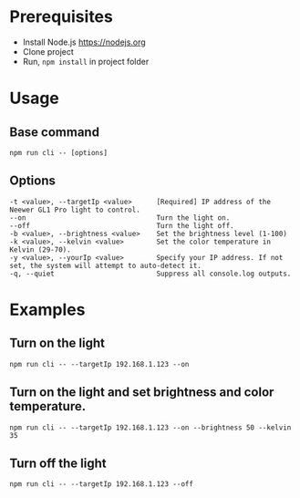 # Prerequisites
- Install Node.js https://nodejs.org
- Clone project
- Run, `npm install` in project folder

# Usage

## Base command
`npm run cli -- [options]`

## Options
```
-t <value>, --targetIp <value>      [Required] IP address of the Neewer GL1 Pro light to control.
--on                                Turn the light on.
--off                               Turn the light off.
-b <value>, --brightness <value>    Set the brightness level (1-100)
-k <value>, --kelvin <value>        Set the color temperature in Kelvin (29-70).
-y <value>, --yourIp <value>        Specify your IP address. If not set, the system will attempt to auto-detect it.
-q, --quiet                         Suppress all console.log outputs.
```

# Examples

## Turn on the light
`npm run cli -- --targetIp 192.168.1.123 --on`

## Turn on the light and set brightness and color temperature.
`npm run cli -- --targetIp 192.168.1.123 --on --brightness 50 --kelvin 35`

## Turn off the light
`npm run cli -- --targetIp 192.168.1.123 --off`
